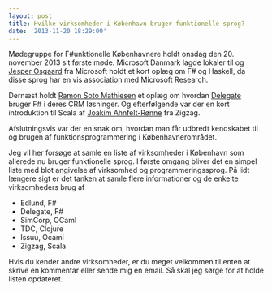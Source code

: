 ```yaml
---
layout: post
title: Hvilke virksomheder i København bruger funktionelle sprog?
date: '2013-11-20 18:29:00'
---
```

Mødegruppe for F#unktionelle Københavnere holdt onsdag den 20. november 2013 sit første møde. Microsoft Danmark lagde lokaler til og [Jesper Osgaard](http://www.linkedin.com/in/josgaard)  fra Microsoft holdt et kort oplæg om F# og Haskell, da disse sprog har en vis association med Microsoft Research.

<!--more-->

Dernæst holdt [Ramon Soto Mathiesen](http://www.linkedin.com/in/ramonsotomathiesen) et oplæg om hvordan [Delegate](http://www.delegate.dk) bruger F# i deres CRM løsninger. Og efterfølgende var der en kort introduktion til Scala af [Joakim Ahnfelt-Rønne](http://www.linkedin.com/in/ahnfelt/da) fra Zigzag.

Afslutningsvis var der en snak om, hvordan man får udbredt kendskabet til og brugen af funktionsprogrammering i Københavnerområdet.

Jeg vil her forsøge at samle en liste af virksomheder i København som allerede nu bruger funktionelle sprog. I første omgang bliver det en simpel liste med blot angivelse af virksomhed og programmeringssprog. På lidt længere sigt er det tanken at samle flere informationer og de enkelte virksomheders brug af

* Edlund, F#
* Delegate, F#
* SimCorp, OCaml
* TDC, Clojure
* Issuu, Ocaml
* Zigzag, Scala

Hvis du kender andre virksomheder, er du meget velkommen til enten at skrive en kommentar eller sende mig en email. Så skal jeg sørge for at holde listen opdateret.






